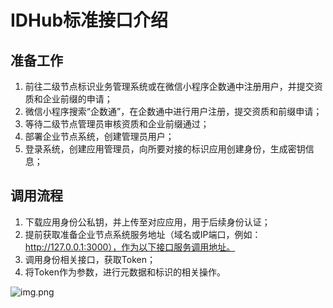 # IDHub标准接口介绍

## 准备工作

1. 前往二级节点标识业务管理系统或在微信小程序企数通中注册用户，并提交资质和企业前缀的申请； 
2. 微信小程序搜索“企数通”，在企数通中进行用户注册，提交资质和前缀申请；
3. 等待二级节点管理员审核资质和企业前缀通过；
4. 部署企业节点系统，创建管理员用户； 
5. 登录系统，创建应用管理员，向所要对接的标识应用创建身份，生成密钥信息； 


## 调用流程
1. 下载应用身份公私钥，并上传至对应应用，用于后续身份认证；
2. 提前获取准备企业节点系统服务地址（域名或IP端口，例如：http://127.0.0.1:3000），作为以下接口服务调用地址。
3. 调用身份相关接口，获取Token；
4. 将Token作为参数，进行元数据和标识的相关操作。

![img.png](../images/call-flow.png)
